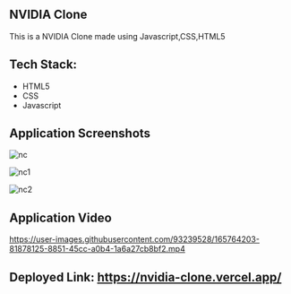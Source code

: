 ## NVIDIA Clone 

This is a NVIDIA Clone made using Javascript,CSS,HTML5


<h2>Tech Stack:</h2>
<ul>

<li>HTML5</li>
<li>CSS</li>
<li>Javascript</li>

</ul>

## Application Screenshots

![nc](https://user-images.githubusercontent.com/93239528/165764271-7d93bab0-b44a-49d6-b91f-bd16bf4362b9.png)

![nc1](https://user-images.githubusercontent.com/93239528/165764290-10e34c09-f03e-4328-809c-40e0e8e24081.png)

![nc2](https://user-images.githubusercontent.com/93239528/165764303-a5890238-9e00-47ba-bdef-cc073fc06c32.png)

## Application Video




https://user-images.githubusercontent.com/93239528/165764203-81878125-8851-45cc-a0b4-1a6a27cb8bf2.mp4


## Deployed Link: https://nvidia-clone.vercel.app/ 
